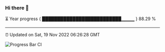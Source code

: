 ### Hi there 👋

⏳ Year progress { ██████████████████████████▁▁▁▁ } 88.29 %

---

⏰ Updated on Sat, 19 Nov 2022 06:26:28 GMT

![Progress Bar CI](https://github.com/ZhaoGui/ZhaoGui/workflows/Progress%20Bar%20CI/badge.svg)
